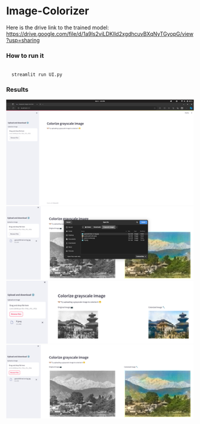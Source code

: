 # Image-Colorizer
Here is the drive link to the trained model: https://drive.google.com/file/d/1a9ls2viLDKIld2xgdhcuvBXqNyTGyopG/view?usp=sharing

<h3>How to run it</h3> 

```

  streamlit run UI.py

```
<h3>Results</h3>
<img src="./result1.png">
<img src="./result2.png">
<img src="./result3.png">
<img src="./result4.png">
